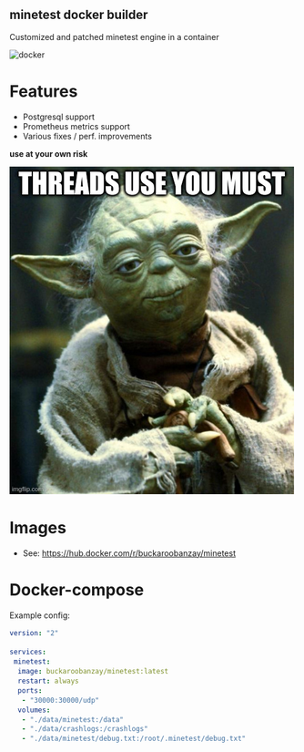 
minetest docker builder
------------

Customized and patched minetest engine in a container

![docker](https://github.com/pandorabox-io/minetest_docker/workflows/docker/badge.svg)

# Features

* Postgresql support
* Prometheus metrics support
* Various fixes / perf. improvements

**use at your own risk**

<img src="pics/yoda.jpg"/>

# Images

* See: https://hub.docker.com/r/buckaroobanzay/minetest

# Docker-compose

Example config:

```yml
version: "2"

services:
 minetest:
  image: buckaroobanzay/minetest:latest
  restart: always
  ports:
   - "30000:30000/udp"
  volumes:
   - "./data/minetest:/data"
   - "./data/crashlogs:/crashlogs"
   - "./data/minetest/debug.txt:/root/.minetest/debug.txt"
```
